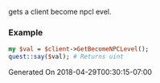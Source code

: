 gets a client become npcl evel.
### Example

```perl
my $val = $client->GetBecomeNPCLevel();
quest::say($val); # Returns uint
```


Generated On 2018-04-29T00:30:15-07:00